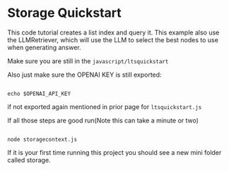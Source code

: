 # Storage Quickstart 

This code tutorial creates a list index and query it. This example also use the LLMRetriever, which will use the LLM to select the best nodes to use when generating answer.

Make sure you are still in the <code>javascript/ltsquickstart</code>

Also just make sure the OPENAI KEY is still exported:

```devdocs_run

echo $OPENAI_API_KEY

```

if not exported again mentioned in prior page for <code>ltsquickstart.js</code>


If all those steps are good run(Note this can take a minute or two)


```devdocs_run

node storagecontext.js
```

If it is your first time running this project you should see a new mini folder called storage.

